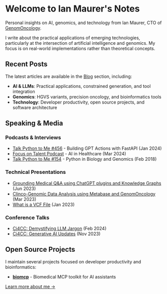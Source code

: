 # Welcome to Ian Maurer's Notes

Personal insights on AI, genomics, and technology from Ian Maurer, CTO of [GenomOncology](https://genomoncology.com/).

I write about the practical applications of emerging technologies, particularly at the intersection of artificial intelligence and genomics. My focus is on real-world implementations rather than theoretical concepts.

## Recent Posts

The latest articles are available in the [Blog](blog/index.md) section, including:

- **AI & LLMs**: Practical applications, constrained generation, and tool integration
- **Genomics**: HGVS variants, precision oncology, and bioinformatics tools  
- **Technology**: Developer productivity, open source projects, and software architecture

## Speaking & Media

### Podcasts & Interviews
- [Talk Python to Me #456](https://talkpython.fm/episodes/show/456/building-gpt-actions-with-fastapi-and-pydantic) - Building GPT Actions with FastAPI (Jan 2024)
- [Focus on Talent Podcast](https://www.youtube.com/watch?v=48eQ6sYNU8s) - AI in Healthcare (Mar 2024)
- [Talk Python to Me #154](https://talkpython.fm/episodes/show/154/python-in-biology-and-genomics) - Python in Biology and Genomics (Feb 2018)

### Technical Presentations
- [Grounding Medical Q&A using ChatGPT plugins and Knowledge Graphs](https://www.youtube.com/watch?v=PwbQb9rvXbg) (Jun 2023)
- [Clinco-Genomic Data Analysis using Metabase and GenomOncology](https://www.youtube.com/watch?v=wWIBdcwgQMQ&t=1205s) (Mar 2023)
- [What is a VCF File](https://www.youtube.com/watch?v=VooqrSM_Rqk&t=26s) (Jan 2023)

### Conference Talks
- [Ci4CC: Demystifying LLM Jargon](https://ci4cc-org.zoom.us/rec/play/Jg2ZkVO6xCP1NL9Ic8LBdbFnhh6BhbTZ__YxvCoKFLeYlAJg9djZOplSDIGE7CgOFb4jnecJzQEBthpF.pqLogM7ULysX5w0R?canPlayFromShare=true&from=share_recording_detail&continueMode=true&componentName=rec-play&originRequestUrl=https://ci4cc-org.zoom.us/rec/share/dd-3KkEKsbKK1nqnnQkqE680MvTC41tnYEzqKTXtRIu28qeQTdaZ28yKDJV-4782.FVH0iLowDaBVj7FG) (Feb 2024)
- [Ci4CC: Generative AI Updates](https://ci4cc-org.zoom.us/rec/play/GH3MZRDyZ8A5okhRRxnEQnMhAkVIsV5xuei0CbfAszsLeHCwa7X9R1_iZyGoVqjUB9BLJ99MScF1tss.hdbrMUIgTX5vFWw3?canPlayFromShare=true&from=share_recording_detail&continueMode=true&componentName=rec-play&originRequestUrl=https://ci4cc-org.zoom.us/rec/share/DFZ31vHiBmSov-5mn5ka3PL4KXuNmzU3TJC7O0G0hWtWqBsH8YMTHhx25Qd-wOE7.2mOEdNK9oFt4kfdP) (Nov 2023)

## Open Source Projects

I maintain several projects focused on developer productivity and bioinformatics:

- **[biomcp](https://github.com/imaurer/biomcp)** - Biomedical MCP toolkit for AI assistants

[Learn more about me →](about.md)
